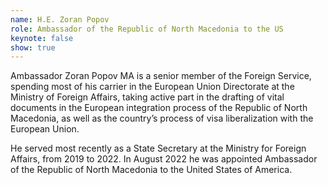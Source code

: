 ```yaml
---
name: H.E. Zoran Popov
role: Ambassador of the Republic of North Macedonia to the US
keynote: false
show: true
---
```


Ambassador Zoran Popov MA is a senior member of the Foreign Service, spending most of his carrier in the European Union Directorate at the Ministry of Foreign Affairs, taking active part in the drafting of vital documents in the European integration process of the Republic of North Macedonia, as well as the country’s process of visa liberalization with the European Union.

He served most recently as a State Secretary at the Ministry for Foreign Affairs, from 2019 to 2022. In August 2022 he was appointed Ambassador of the Republic of North Macedonia to the United States of America.
